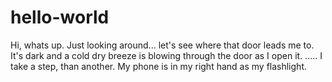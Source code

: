 # hello-world

Hi, whats up. Just looking around... let's see where that door leads me to.  
It's dark and a cold dry breeze is blowing through the door as I open it. .....
I take a step, than another. My phone is in my right hand as my flashlight. 
